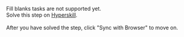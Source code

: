 Fill blanks tasks are not supported yet. <br>Solve this step on <a href="https://hyperskill.org/learn/step/32938">Hyperskill</a>. <br><br>After you have solved the step, click "Sync with Browser"  to move on.